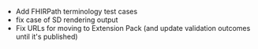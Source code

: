 * Add FHIRPath terminology test cases
* fix case of SD rendering output
* Fix URLs for moving to Extension Pack (and update validation outcomes until it's published)
